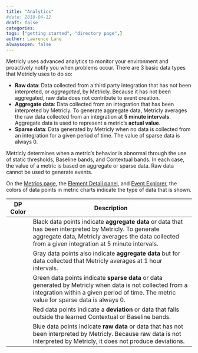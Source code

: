 ```yaml
---
title: "Analytics"
#date: 2018-04-12
draft: false
categories:
tags: ["getting started", "directory page",]
author: Lawrence Lane
alwaysopen: false
---
```

Metricly uses advanced analytics to monitor your environment and proactively notify you when problems occur. There are 3 basic data types that Metricly uses to do so:  

- **Raw data**: Data collected from a third party integration that has not been interpreted, or _aggregated_, by Metricly. Because it has not been aggregated, raw data does not contribute to event creation.
- **Aggregate data**: Data collected from an integration that has been interpreted by Metricly. To generate aggregate data, Metricly averages the raw data collected from an integration at **5 minute intervals**. Aggregate data is used to represent a metric’s **actual value**.
- **Sparse data**: Data generated by Metricly when no data is collected from an integration for a given period of time. The value of sparse data is always 0.  

Metricly determines when a metric’s behavior is abnormal through the use of static thresholds, Baseline bands, and Contextual bands. In each case, the value of a metric is based on aggregate or sparse data. Raw data cannot be used to generate events.  

On the [Metrics page][1], the [Element Detail panel][2], and [Event Explorer][3], the colors of data points in metric charts indicate the type of data that is shown.

| DP Color | Description |
|----------|-----------------------------------------------------------------------------------------------------------------------------------------------------------------------------------------------------------|
| <i class="fa fa-circle" style="color:black;"></i> | Black data points indicate **aggregate data** or data that has been interpreted by Metricly. To generate aggregate data, Metricly averages the data collected from a given integration at 5 minute intervals. |
| <i class="fa fa-circle" style="color:gray;"></i> | Gray data points also indicate **aggregate data** but for data collected that Metricly averages at 1 hour intervals.                                                                                          |
| <i class="fa fa-circle" style="color:green;"></i> | Green data points indicate **sparse data** or data generated by Metricly when data is not collected from a integration within a given period of time. The metric value for sparse data is always 0.           |
| <i class="fa fa-circle" style="color:red;"></i> | Red data points indicate a **deviation** or data that falls outside the learned Contextual or Baseline bands.                                                                                                 |
| <i class="fa fa-circle" style="color:blue;"></i> | Blue data points indicate **raw data** or data that has not been interpreted by Metricly. Because raw data is not interpreted by Metricly, it does not produce deviations.                                    |



[1]: adfa
[2]: abb
[3]: afda
